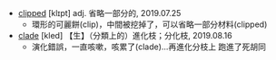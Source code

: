 - [clipped](https://tw.dictionary.search.yahoo.com/search?p=clipped) [klɪpt] adj. 省略一部分的, 2019.07.25
  - 環形的可麗餅(clip)，中間被挖掉了，可以省略一部分材料(clipped)
- [clade](https://tw.dictionary.search.yahoo.com/search?p=clade) [kled] 【生】（分類上的）進化枝；分化枝, 2019.08.16
  - 演化錯誤，一直咳嗽，咳累了(clade)...再進化分枝上 跑進了死胡同
